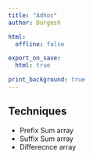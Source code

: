 ```yaml
---
title: "Adhoc"
author: Durgesh

html:
  offline: false

export_on_save:
  html: true

print_background: true
---
```


## Techniques

* Prefix Sum array
* Suffix Sum array
* Differecnce array

